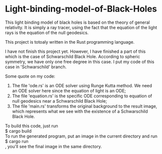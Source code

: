 # Light-binding-model-of-Black-Holes

This light binding model of black holes is based on the theory of general relativity.
It is simply a ray tracer, using the fact that the equation of the light rays is the equation of the null geodesics.

This project is totoaly written in the Rust programming language.

I have not finish this project yet. However, I have finished a part of this which is the case of Schwarschild Black Hole. According to spheric symmetry, we have only one free degree in this case. I put my code of this case in 'Schwarschild' branch.

Some quote on my code:<br>
1. The file 'ode.rs' is an ODE solver using Runge Kutta method. We need an ODE solver here since the equation of light is an ODE; <br>
2. The file 'equation.rs' is the specific ODE corresponding to equation of null geodesics near a Schwarschild Black Hole; <br>
3. The file 'main.rs' transforms the original background to the result image, which represents what we see with the existence of a Schwarschild Black Hole. <br>

To build this code, just run <br>
$ cargo build <br>
To run the generated program, put an image in the current directory and run <br>
$ cargo run <br>
, you'll see the final image in the same directory.
